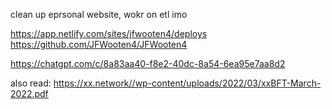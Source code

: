 clean up eprsonal website, wokr on etl imo

https://app.netlify.com/sites/jfwooten4/deploys
https://github.com/JFWooten4/JFWooten4

https://chatgpt.com/c/8a83aa40-f8e2-40dc-8a54-6ea95e7aa8d2

also read:
https://xx.network//wp-content/uploads/2022/03/xxBFT-March-2022.pdf
